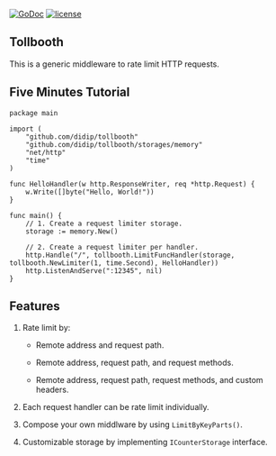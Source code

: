 [![GoDoc](https://godoc.org/github.com/didip/tollbooth?status.svg)](http://godoc.org/github.com/didip/tollbooth)
[![license](http://img.shields.io/badge/license-MIT-red.svg?style=flat)](https://raw.githubusercontent.com/didip/tollbooth/master/LICENSE)

## Tollbooth

This is a generic middleware to rate limit HTTP requests.


## Five Minutes Tutorial
```
package main

import (
    "github.com/didip/tollbooth"
    "github.com/didip/tollbooth/storages/memory"
    "net/http"
    "time"
)

func HelloHandler(w http.ResponseWriter, req *http.Request) {
    w.Write([]byte("Hello, World!"))
}

func main() {
    // 1. Create a request limiter storage.
    storage := memory.New()

    // 2. Create a request limiter per handler.
    http.Handle("/", tollbooth.LimitFuncHandler(storage, tollbooth.NewLimiter(1, time.Second), HelloHandler))
    http.ListenAndServe(":12345", nil)
}
```

## Features

1. Rate limit by:

    * Remote address and request path.

    * Remote address, request path, and request methods.

    * Remote address, request path, request methods, and custom headers.

2. Each request handler can be rate limit individually.

3. Compose your own middlware by using `LimitByKeyParts()`.

4. Customizable storage by implementing `ICounterStorage` interface.

